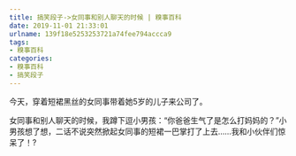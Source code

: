 ```yaml
---
title: 搞笑段子->女同事和别人聊天的时候 | 糗事百科
date: 2019-11-01 21:33:01
urlname: 139f18e5253253721a74fee794accca9
tags: 
- 糗事百科
categories:
- 糗事百科
- 搞笑段子
---
```

今天，穿着短裙黑丝的女同事带着她5岁的儿子来公司了。

女同事和别人聊天的时候，我蹲下逗小男孩：“你爸爸生气了是怎么打妈妈的？”小男孩想了想，二话不说突然掀起女同事的短裙一巴掌打了上去……我和小伙伴们惊呆了！?


